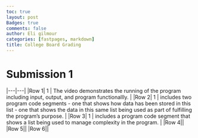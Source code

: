 ```yaml
---
toc: true
layout: post
Badges: true
comments: false
author: Eli gilmour
categories: [fastpages, markdown]
title: College Board Grading
---
```


# Submission 1
|---|---|
|Row 1| 1 | The video demonstrates the running of the program including input, output, and program functionallly. |
|Row 2| 1 | includes two program code segments - one that shows how data has been stored in
this list - one that shows the data in this same list being
used as part of fulfilling the program’s purpose. |
|Row 3| 1 | includes a program code segment that shows a list being used to manage complexity in the program. |
|Row 4||
|Row 5||
|Row 6||
